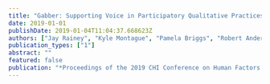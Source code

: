 ```yaml
---
title: "Gabber: Supporting Voice in Participatory Qualitative Practices"
date: 2019-01-01
publishDate: 2019-01-04T11:04:37.668623Z
authors: ["Jay Rainey", "Kyle Montague", "Pamela Briggs", "Robert Anderson", "Thomas Nappey", "Patrick Olivier"]
publication_types: ["1"]
abstract: ""
featured: false
publication: "*Proceedings of the 2019 CHI Conference on Human Factors in Computing Systems*"
---
```


